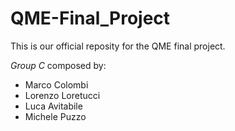 # QME-Final_Project
This is our official reposity for the QME final project. 

*Group C* composed by: 
- Marco Colombi 
- Lorenzo Loretucci 
- Luca Avitabile 
- Michele Puzzo 

